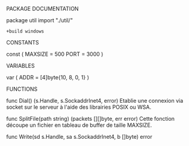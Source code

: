 PACKAGE DOCUMENTATION

package util
    import "./util/"

    +build windows

CONSTANTS

const (
    MAXSIZE = 500
    PORT    = 3000
)

VARIABLES

var (
    ADDR = [4]byte{10, 8, 0, 1}
)

FUNCTIONS

func Dial() (s.Handle, s.SockaddrInet4, error)
    Etablie une connexion via socket sur le serveur à l'aide des librairies
    POSIX ou WSA.

func SplitFile(path string) (packets [][]byte, err error)
    Cette fonction découpe un fichier en tableau de buffer de taille
    MAXSIZE.

func Write(sd s.Handle, sa s.SockaddrInet4, b []byte) error


